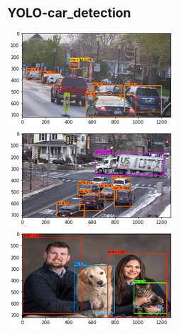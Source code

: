 # YOLO-car_detection

![alt text](https://github.com/SAPreetha/YOLO-car_detection/blob/master/yolo1.png)
![alt text](https://github.com/SAPreetha/YOLO-car_detection/blob/master/yolo2.png)
![alt text](https://github.com/SAPreetha/YOLO-car_detection/blob/master/yolo3.png)

